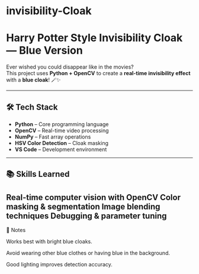 # invisibility-Cloak
# Harry Potter Style Invisibility Cloak — Blue Version

Ever wished you could disappear like in the movies?  
This project uses **Python + OpenCV** to create a **real-time invisibility effect** with a **blue cloak**! 🪄✨

---

## 🛠 Tech Stack
- **Python** – Core programming language
- **OpenCV** – Real-time video processing
- **NumPy** – Fast array operations
- **HSV Color Detection** – Cloak masking
- **VS Code** – Development environment
---
## 📚 Skills Learned
Real-time computer vision with OpenCV
Color masking & segmentation
Image blending techniques
Debugging & parameter tuning
---
📌 Notes

Works best with bright blue cloaks.

Avoid wearing other blue clothes or having blue in the background.

Good lighting improves detection accuracy.

